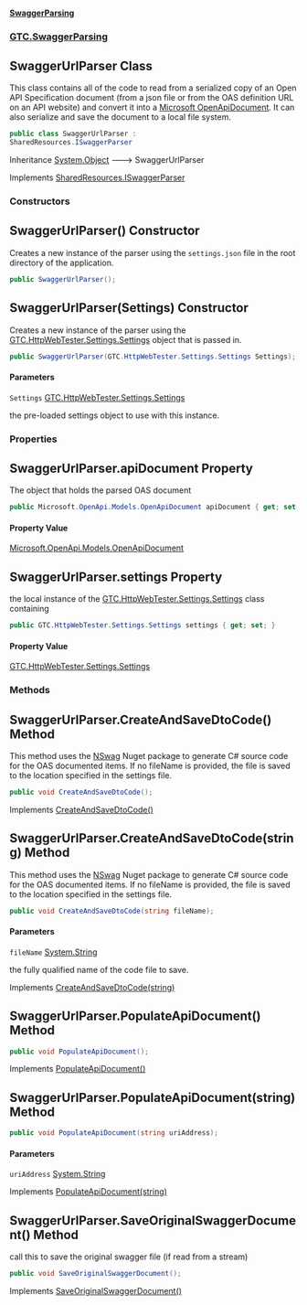 #### [SwaggerParsing](SwaggerParsing.md 'SwaggerParsing')
### [GTC.SwaggerParsing](SwaggerParsing.md#GTC.SwaggerParsing 'GTC.SwaggerParsing')

## SwaggerUrlParser Class

This class contains all of the code to read from a serialized copy of an
Open API Specification document (from a json file or from the OAS definition URL on an API website)
and convert it into a [
            Microsoft OpenApiDocument](https://github.com/Microsoft/OpenAPI.NET 'https://github.com/Microsoft/OpenAPI.NET'). It can also serialize and save the document to a local file system.

```csharp
public class SwaggerUrlParser :
SharedResources.ISwaggerParser
```

Inheritance [System.Object](https://docs.microsoft.com/en-us/dotnet/api/System.Object 'System.Object') &#129106; SwaggerUrlParser

Implements [SharedResources.ISwaggerParser](https://docs.microsoft.com/en-us/dotnet/api/SharedResources.ISwaggerParser 'SharedResources.ISwaggerParser')
### Constructors

<a name='GTC.SwaggerParsing.SwaggerUrlParser.SwaggerUrlParser()'></a>

## SwaggerUrlParser() Constructor

Creates a new instance of the parser using the `settings.json` file in the
root directory of the application.

```csharp
public SwaggerUrlParser();
```

<a name='GTC.SwaggerParsing.SwaggerUrlParser.SwaggerUrlParser(GTC.HttpWebTester.Settings.Settings)'></a>

## SwaggerUrlParser(Settings) Constructor

Creates a new instance of the parser using the [GTC.HttpWebTester.Settings.Settings](https://docs.microsoft.com/en-us/dotnet/api/GTC.HttpWebTester.Settings.Settings 'GTC.HttpWebTester.Settings.Settings') object 
that is passed in.

```csharp
public SwaggerUrlParser(GTC.HttpWebTester.Settings.Settings Settings);
```
#### Parameters

<a name='GTC.SwaggerParsing.SwaggerUrlParser.SwaggerUrlParser(GTC.HttpWebTester.Settings.Settings).Settings'></a>

`Settings` [GTC.HttpWebTester.Settings.Settings](https://docs.microsoft.com/en-us/dotnet/api/GTC.HttpWebTester.Settings.Settings 'GTC.HttpWebTester.Settings.Settings')

the pre-loaded settings object to use with this instance.
### Properties

<a name='GTC.SwaggerParsing.SwaggerUrlParser.apiDocument'></a>

## SwaggerUrlParser.apiDocument Property

The object that holds the parsed OAS document

```csharp
public Microsoft.OpenApi.Models.OpenApiDocument apiDocument { get; set; }
```

#### Property Value
[Microsoft.OpenApi.Models.OpenApiDocument](https://docs.microsoft.com/en-us/dotnet/api/Microsoft.OpenApi.Models.OpenApiDocument 'Microsoft.OpenApi.Models.OpenApiDocument')

<a name='GTC.SwaggerParsing.SwaggerUrlParser.settings'></a>

## SwaggerUrlParser.settings Property

the local instance of the [GTC.HttpWebTester.Settings.Settings](https://docs.microsoft.com/en-us/dotnet/api/GTC.HttpWebTester.Settings.Settings 'GTC.HttpWebTester.Settings.Settings') class containing

```csharp
public GTC.HttpWebTester.Settings.Settings settings { get; set; }
```

#### Property Value
[GTC.HttpWebTester.Settings.Settings](https://docs.microsoft.com/en-us/dotnet/api/GTC.HttpWebTester.Settings.Settings 'GTC.HttpWebTester.Settings.Settings')
### Methods

<a name='GTC.SwaggerParsing.SwaggerUrlParser.CreateAndSaveDtoCode()'></a>

## SwaggerUrlParser.CreateAndSaveDtoCode() Method

This method uses the [NSwag](https://github.com/RicoSuter/NSwag 'https://github.com/RicoSuter/NSwag') Nuget package to generate
C# source code for the OAS documented items. If no fileName is provided, the file is saved to the location
specified in the settings file.

```csharp
public void CreateAndSaveDtoCode();
```

Implements [CreateAndSaveDtoCode()](https://docs.microsoft.com/en-us/dotnet/api/SharedResources.ISwaggerParser.CreateAndSaveDtoCode 'SharedResources.ISwaggerParser.CreateAndSaveDtoCode')

<a name='GTC.SwaggerParsing.SwaggerUrlParser.CreateAndSaveDtoCode(string)'></a>

## SwaggerUrlParser.CreateAndSaveDtoCode(string) Method

This method uses the [NSwag](https://github.com/RicoSuter/NSwag 'https://github.com/RicoSuter/NSwag') Nuget package to generate
C# source code for the OAS documented items. If no fileName is provided, the file is saved to the location
specified in the settings file.

```csharp
public void CreateAndSaveDtoCode(string fileName);
```
#### Parameters

<a name='GTC.SwaggerParsing.SwaggerUrlParser.CreateAndSaveDtoCode(string).fileName'></a>

`fileName` [System.String](https://docs.microsoft.com/en-us/dotnet/api/System.String 'System.String')

the fully qualified name of the code file to save.

Implements [CreateAndSaveDtoCode(string)](https://docs.microsoft.com/en-us/dotnet/api/SharedResources.ISwaggerParser.CreateAndSaveDtoCode#SharedResources_ISwaggerParser_CreateAndSaveDtoCode_System_String_ 'SharedResources.ISwaggerParser.CreateAndSaveDtoCode(System.String)')

<a name='GTC.SwaggerParsing.SwaggerUrlParser.PopulateApiDocument()'></a>

## SwaggerUrlParser.PopulateApiDocument() Method

```csharp
public void PopulateApiDocument();
```

Implements [PopulateApiDocument()](https://docs.microsoft.com/en-us/dotnet/api/SharedResources.ISwaggerParser.PopulateApiDocument 'SharedResources.ISwaggerParser.PopulateApiDocument')

<a name='GTC.SwaggerParsing.SwaggerUrlParser.PopulateApiDocument(string)'></a>

## SwaggerUrlParser.PopulateApiDocument(string) Method

```csharp
public void PopulateApiDocument(string uriAddress);
```
#### Parameters

<a name='GTC.SwaggerParsing.SwaggerUrlParser.PopulateApiDocument(string).uriAddress'></a>

`uriAddress` [System.String](https://docs.microsoft.com/en-us/dotnet/api/System.String 'System.String')

Implements [PopulateApiDocument(string)](https://docs.microsoft.com/en-us/dotnet/api/SharedResources.ISwaggerParser.PopulateApiDocument#SharedResources_ISwaggerParser_PopulateApiDocument_System_String_ 'SharedResources.ISwaggerParser.PopulateApiDocument(System.String)')

<a name='GTC.SwaggerParsing.SwaggerUrlParser.SaveOriginalSwaggerDocument()'></a>

## SwaggerUrlParser.SaveOriginalSwaggerDocument() Method

call this to save the original swagger file (if read from a stream)

```csharp
public void SaveOriginalSwaggerDocument();
```

Implements [SaveOriginalSwaggerDocument()](https://docs.microsoft.com/en-us/dotnet/api/SharedResources.ISwaggerParser.SaveOriginalSwaggerDocument 'SharedResources.ISwaggerParser.SaveOriginalSwaggerDocument')